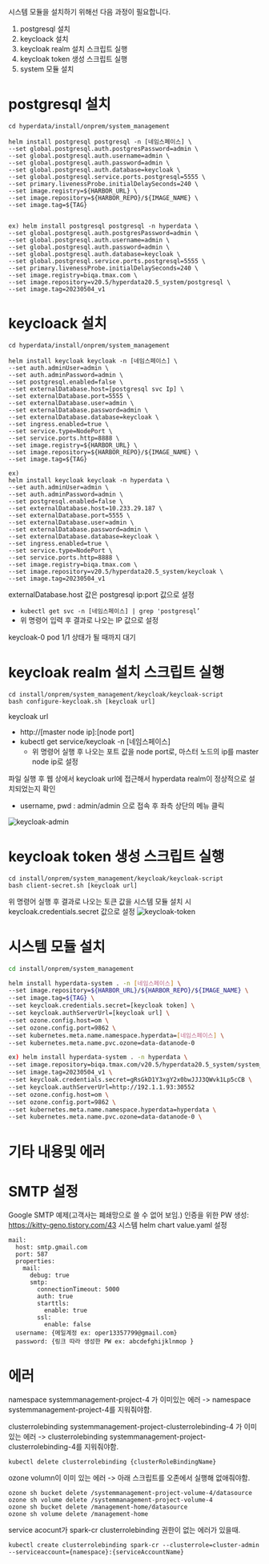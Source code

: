 

시스템 모듈을 설치하기 위해선 다음 과정이 필요합니다.
1. postgresql 설치
2. keycloack 설치
3. keycloak realm 설치 스크립트 실행
4. keycloak token 생성 스크립트 실행
5. system 모듈 설치

# postgresql 설치

```
cd hyperdata/install/onprem/system_management 

helm install postgresql postgresql -n [네임스페이스] \ 
--set global.postgresql.auth.postgresPassword=admin \ 
--set global.postgresql.auth.username=admin \ 
--set global.postgresql.auth.password=admin \ 
--set global.postgresql.auth.database=keycloak \ 
--set global.postgresql.service.ports.postgresql=5555 \ 
--set primary.livenessProbe.initialDelaySeconds=240 \
--set image.registry=${HARBOR_URL} \
--set image.repository=${HARBOR_REPO}/${IMAGE_NAME} \
--set image.tag=${TAG}


ex) helm install postgresql postgresql -n hyperdata \ 
--set global.postgresql.auth.postgresPassword=admin \ 
--set global.postgresql.auth.username=admin \ 
--set global.postgresql.auth.password=admin \ 
--set global.postgresql.auth.database=keycloak \ 
--set global.postgresql.service.ports.postgresql=5555 \ 
--set primary.livenessProbe.initialDelaySeconds=240 \
--set image.registry=biqa.tmax.com \
--set image.repository=v20.5/hyperdata20.5_system/postgresql \
--set image.tag=20230504_v1
```

# keycloack 설치

```
cd hyperdata/install/onprem/system_management

helm install keycloak keycloak -n [네임스페이스] \
--set auth.adminUser=admin \
--set auth.adminPassword=admin \
--set postgresql.enabled=false \
--set externalDatabase.host=[postgresql svc Ip] \
--set externalDatabase.port=5555 \
--set externalDatabase.user=admin \
--set externalDatabase.password=admin \
--set externalDatabase.database=keycloak \
--set ingress.enabled=true \
--set service.type=NodePort \
--set service.ports.http=8888 \
--set image.registry=${HARBOR_URL} \
--set image.repository=${HARBOR_REPO}/${IMAGE_NAME} \
--set image.tag=${TAG}

ex)
helm install keycloak keycloak -n hyperdata \
--set auth.adminUser=admin \
--set auth.adminPassword=admin \
--set postgresql.enabled=false \
--set externalDatabase.host=10.233.29.187 \
--set externalDatabase.port=5555 \
--set externalDatabase.user=admin \
--set externalDatabase.password=admin \
--set externalDatabase.database=keycloak \
--set ingress.enabled=true \
--set service.type=NodePort \
--set service.ports.http=8888 \
--set image.registry=biqa.tmax.com \
--set image.repository=v20.5/hyperdata20.5_system/keycloak \
--set image.tag=20230504_v1

```

externalDatabase.host 값은 postgresql ip:port 값으로 설정

-   `kubectl get svc -n [네임스페이스] | grep 'postgresql’`
-   위 명령어 입력 후 결과로 나오는 IP 값으로 설정

keycloak-0 pod 1/1 상태가 될 때까지 대기


# keycloak realm 설치 스크립트 실행


```
cd install/onprem/system_management/keycloak/keycloak-script 
bash configure-keycloak.sh [keycloak url]
```

keycloak url

-   http://[master node ip]:[node port]
-   kubectl get service/keycloak -n [네임스페이스]
    -   위 명령어 실행 후 나오는 포트 값을 node port로, 마스터 노드의 ip를 master node ip로 설정

파일 실행 후 웹 상에서 keycloak url에 접근해서 hyperdata realm이 정상적으로 설치되었는지 확인

-   username, pwd : admin/admin 으로 접속 후 좌측 상단의 메뉴 클릭

![keycloak-admin](./resources/keycloak-admin)

# keycloak token 생성 스크립트 실행

```
cd install/onprem/system_management/keycloak/keycloak-script 
bash client-secret.sh [keycloak url]
```

위 명령어 실행 후 결과로 나오는 토큰 값을 시스템 모듈 설치 시 keycloak.credentials.secret 값으로 설정
![keycloak-token](./resources/keycloak-token)

# 시스템 모듈 설치

```bash
cd install/onprem/system_management

helm install hyperdata-system . -n [네임스페이스] \
--set image.repository=${HARBOR_URL}/${HARBOR_REPO}/${IMAGE_NAME} \
--set image.tag=${TAG} \
--set keycloak.credentials.secret=[keycloak token] \
--set keycloak.authServerUrl=[keycloak url] \
--set ozone.config.host=om \
--set ozone.config.port=9862 \
--set kubernetes.meta.name.namespace.hyperdata=[네임스페이스] \
--set kubernetes.meta.name.pvc.ozone=data-datanode-0

ex) helm install hyperdata-system . -n hyperdata \
--set image.repository=biqa.tmax.com/v20.5/hyperdata20.5_system/system_management \
--set image.tag=20230504_v1 \
--set keycloak.credentials.secret=gRsGkD1Y3xgY2x0bwJJJ3QWvk1Lp5cCB \
--set keycloak.authServerUrl=http://192.1.1.93:30552
--set ozone.config.host=om \
--set ozone.config.port=9862 \
--set kubernetes.meta.name.namespace.hyperdata=hyperdata \
--set kubernetes.meta.name.pvc.ozone=data-datanode-0 \

```

# 기타 내용및 에러

# SMTP 설정
Google SMTP 예제(고객사는 폐쇄망으로 쓸 수 없어 보임.)
인증을 위한 PW 생성: https://kitty-geno.tistory.com/43
시스템 helm chart value.yaml 설정
```
mail:
  host: smtp.gmail.com
  port: 587
  properties:
    mail:
      debug: true
      smtp:
        connectionTimeout: 5000
        auth: true
        starttls:
          enable: true
        ssl:
          enable: false
  username: {메일계정 ex: oper13357799@gmail.com}
  password: {링크 따라 생성한 PW ex: abcdefghijklnmop }
```

# 에러
namespace systemmanagement-project-4 가 이미있는 에러 -> namespace systemmanagement-project-4를 지워줘야함.

clusterrolebinding systemmanagement-project-clusterrolebinding-4 가 이미있는 에러 -> clusterrolebinding systemmanagement-project-clusterrolebinding-4를 지워줘야함.
```
kubectl delete clusterrolebinding {clusterRoleBindingName}
```
ozone volumn이 이미 있는 에러 -> 아래 스크립트를 오존에서 실행해 없애줘야함.
```
ozone sh bucket delete /systemmanagement-project-volume-4/datasource
ozone sh volume delete /systemmanagement-project-volume-4
ozone sh bucket delete /management-home/datasource
ozone sh volume delete /management-home
```
service acocunt가 spark-cr clusterrolebinding 권한이 없는 에러가 있을때.
```
kubectl create clusterrolebinding spark-cr --clusterrole=cluster-admin --serviceaccount={namespace}:{serviceAccountName}
```
